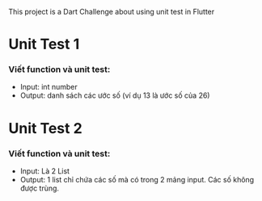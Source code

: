 This project is a Dart Challenge about using unit test in Flutter

# Unit Test 1
### Viết function và unit test:
- Input: int number
- Output: danh sách các ước số (ví dụ 13 là ước số của 26)

# Unit Test 2
### Viết function và unit test:
- Input: Là 2 List<int>
- Output: 1 list chỉ chứa các số mà có trong 2 mảng input. Các số không được trùng.
